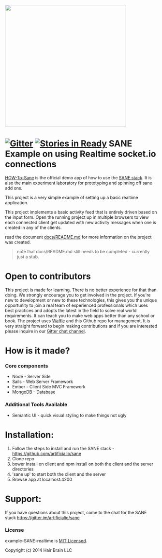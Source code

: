 <img src="https://camo.githubusercontent.com/b8ecf54b15f51c7c992d6fce003b661c96d8acec/68747470733a2f2f63646e2e7261776769742e636f6d2f6172746966696369616c696f2f73616e652f67682d70616765732f5f696e636c756465732f73616e652d6c6f676f2e737667" width="400"/>

[![Gitter](https://badges.gitter.im/Join+Chat.svg)](https://gitter.im/artificialio/sane?utm_source=badge&utm_medium=badge&utm_campaign=pr-badge&utm_content=badge)
[![Stories in Ready](https://badge.waffle.io/jamemackson/example-sane-realtime.png?label=in%20progress&title=InProgress)](https://waffle.io/jamemackson/example-sane-realtime)
SANE Example on using Realtime socket.io connections
==========================
[HOW-To-Sane](http://github.com/mgenev/how-to-sane) is the official demo app of how to use the [SANE stack](https://github.com/artificialio/sane). It is also the main experiment laboratory for prototyping and spinning off sane add ons.

This project is a very simple example of setting up a basic realtime application.

This project implements a basic activity feed that is entirely driven based on the input form. Open the running project up in multiple browsers to view each connected client get updated with new activity messages when one is created in any of the clients.

read the document [docs/README.md](docs/README.md) for more information on the project was created.

> note that docs/README.md still needs to be completed - currently just a stub.

Open to contributors
==========================
This project is made for learning. There is no better experience for that than doing. We strongly encourage you to get involved in the project. If you're new to development or new to these technologies, this gives you the unique opportunity to join a real team of experienced professionals which uses best practices and adopts the latest in the field to solve real world requirements. It can teach you to make web apps better than any school or book. The project uses [Waffle](https://waffle.io/mgenev/how-to-sane) and this Github repo for management. It is very straight forward to begin making contributions and if you are interested please inquire in our [Gitter chat channel](https://gitter.im/artificialio/sane).

How is it made?
==========================

### Core components

+ Node - Server Side
+ Sails - Web Server Framework
+ Ember - Client Side MVC Framework
+ MongoDB - Database

### Additional Tools Available
+ Semantic UI - quick visual styling to make things not ugly

Installation:
==========================
1. Follow the steps to install and run the SANE stack - https://github.com/artificialio/sane
2. Clone repo
3. bower install on client and npm install  on both the client and the server directories
4. 'sane up' to start both the client and the server
5. Browse app at localhost:4200

Support:
==========================
If you have questions about this project, come to the chat for the SANE stack https://gitter.im/artificialio/sane

### License
example-SANE-realtime is [MIT Licensed](https://github.com/jamemackson/example-sane-realtime/blob/master/LICENSE.md).

Copyright (c) 2014 Hair Brain LLC

[gitter-badge-url]: https://gitter.im/artificialio/sane?utm_source=badge&utm_medium=badge&utm_campaign=pr-badge&utm_content=badge

